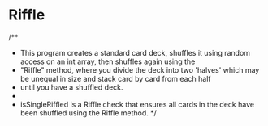 # Riffle
/**
 * This program creates a standard card deck, shuffles it using random access on an int array, then shuffles again using the
 * "Riffle" method, where you divide the deck into two 'halves' which may be unequal in size and stack card by card from each half
 * until you have a shuffled deck.
 *
 * isSingleRiffled is a Riffle check that ensures all cards in the deck have been shuffled using the Riffle method.
 */
